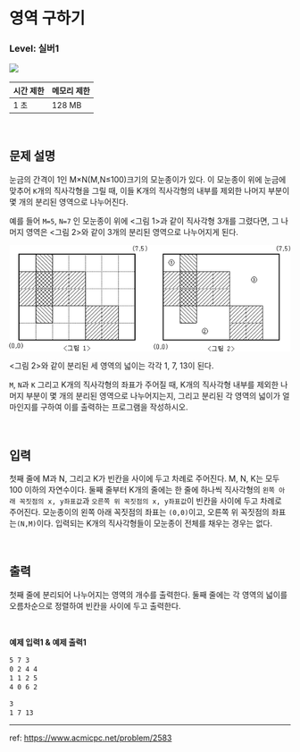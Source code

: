 # 영역 구하기

### Level: 실버1

<img src="https://d2gd6pc034wcta.cloudfront.net/tier/10.svg" style="width: 20px" />

<br>

| 시간 제한 | 메모리 제한 |
| -------- | ---------- |
| 1 초 | 128 MB |

<br>

## 문제 설명

눈금의 간격이 1인 M×N(M,N≤100)크기의 모눈종이가 있다. 이 모눈종이 위에 눈금에 맞추어 `K`개의 직사각형을 그릴 때, 이들 K개의 직사각형의 내부를 제외한 나머지 부분이 몇 개의 분리된 영역으로 나누어진다.

예를 들어 `M=5`, `N=7` 인 모눈종이 위에 <그림 1>과 같이 직사각형 3개를 그렸다면, 그 나머지 영역은 <그림 2>와 같이 3개의 분리된 영역으로 나누어지게 된다.

<img src="./exam_1.png" style="display: block; margin: 0 auto" alt="exam_1" />

<그림 2>와 같이 분리된 세 영역의 넓이는 각각 1, 7, 13이 된다.

`M`, `N`과 `K` 그리고 K개의 직사각형의 좌표가 주어질 때, K개의 직사각형 내부를 제외한 나머지 부분이 몇 개의 분리된 영역으로 나누어지는지, 그리고 분리된 각 영역의 넓이가 얼마인지를 구하여 이를 출력하는 프로그램을 작성하시오.

<br>

## 입력

첫째 줄에 M과 N, 그리고 K가 빈칸을 사이에 두고 차례로 주어진다. M, N, K는 모두 100 이하의 자연수이다. 둘째 줄부터 K개의 줄에는 한 줄에 하나씩 직사각형의 `왼쪽 아래 꼭짓점의 x, y좌표값`과 `오른쪽 위 꼭짓점의 x, y좌표값`이 빈칸을 사이에 두고 차례로 주어진다. 모눈종이의 왼쪽 아래 꼭짓점의 좌표는 `(0,0)`이고, 오른쪽 위 꼭짓점의 좌표는`(N,M)`이다. 입력되는 K개의 직사각형들이 모눈종이 전체를 채우는 경우는 없다.

<br>

## 출력

첫째 줄에 분리되어 나누어지는 영역의 개수를 출력한다. 둘째 줄에는 각 영역의 넓이를 오름차순으로 정렬하여 빈칸을 사이에 두고 출력한다.

<br>

**예제 입력1 & 예제 출력1**

```
5 7 3
0 2 4 4
1 1 2 5
4 0 6 2

```

```
3
1 7 13

```

---

ref: https://www.acmicpc.net/problem/2583